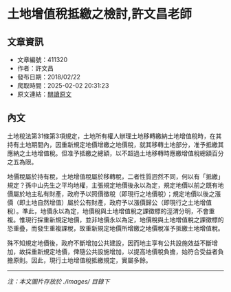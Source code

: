# 土地增值稅抵繳之檢討,許文昌老師

## 文章資訊
- 文章編號：411320
- 作者：許文昌
- 發布日期：2018/02/22
- 爬取時間：2025-02-02 20:31:23
- 原文連結：[閱讀原文](https://real-estate.get.com.tw/Columns/detail.aspx?no=411320)

## 內文
土地稅法第31條第3項規定，土地所有權人辦理土地移轉繳納土地增值稅時，在其持有土地期間內，因重新規定地價增繳之地價稅，就其移轉土地部分，准予抵繳其應納之土地增值稅。但准予抵繳之總額，以不超過土地移轉時應繳增值稅總額百分之五為限。

地價稅屬於持有稅，土地增值稅屬於移轉稅，二者性質迥然不同，何以有「抵繳」規定？孫中山先生之平均地權，主張規定地價後永以為定，規定地價以前之既有地價屬於地主私有財產，政府予以照價徵稅（即現行之地價稅）；規定地價以後之漲價（即土地自然增值）屬於公有財產，政府予以漲價歸公（即現行之土地增值稅）。準此，地價永以為定，地價稅與土地增值稅之課徵標的涇渭分明，不會重複。惟現行採重新規定地價，並非地價永以為定，地價稅與土地增值稅之課徵標的恐重疊，而發生重複課稅，故重新規定地價所增繳之地價稅准予抵繳土地增值稅。

殊不知規定地價後，政府不斷增加公共建設，因而地主享有公共設施效益不斷增加，故採重新規定地價，俾隨公共設施增加，以提高地價稅負擔，始符合受益者負擔原則。因此，現行土地增值稅抵繳規定，實屬多餘。

---
*注：本文圖片存放於 ./images/ 目錄下*
